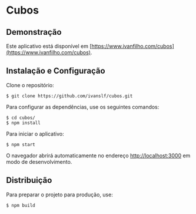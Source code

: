 # Cubos

## Demonstração

Este aplicativo está disponível em [https://www.ivanfilho.com/cubos](https://www.ivanfilho.com/cubos).

## Instalação e Configuração

Clone o repositório:

```
$ git clone https://github.com/ivanslf/cubos.git
```

Para configurar as dependências, use os seguintes comandos:

```
$ cd cubos/
$ npm install
```

Para iniciar o aplicativo:

```
$ npm start
```

O navegador abrirá automaticamente no endereço [http://localhost:3000](http://localhost:3000) em modo de desenvolvimento.

## Distribuição

Para preparar o projeto para produção, use:

```
$ npm build
```
